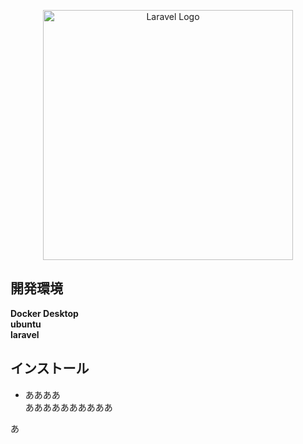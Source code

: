 <p align="center"><a href="https://laravel.com" target="_blank"><img src="https://raw.githubusercontent.com/laravel/art/master/logo-lockup/5%20SVG/2%20CMYK/1%20Full%20Color/laravel-logolockup-cmyk-red.svg" width="400" alt="Laravel Logo"></a></p>


## 開発環境
**Docker Desktop**  
**ubuntu**  
**laravel**  


## インストール

- ああああ  
ああああああああああ  

あ

